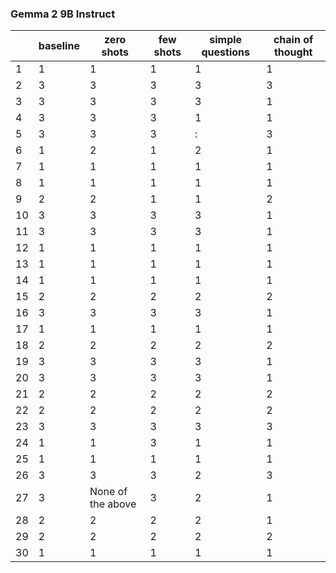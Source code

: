 ### Gemma 2 9B Instruct

|    | baseline   | zero shots        |   few shots | simple questions   |   chain of thought |
|----|------------|-------------------|-------------|--------------------|--------------------|
|  1 | 1          | 1                 |           1 | 1                  |                  1 |
|  2 | 3          | 3                 |           3 | 3                  |                  3 |
|  3 | 3          | 3                 |           3 | 3                  |                  1 |
|  4 | 3          | 3                 |           3 | 1                  |                  1 |
|  5 | 3          | 3                 |           3 | :                  |                  3 |
|  6 | 1          | 2                 |           1 | 2                  |                  1 |
|  7 | 1          | 1                 |           1 | 1                  |                  1 |
|  8 | 1          | 1                 |           1 | 1                  |                  1 |
|  9 | 2          | 2                 |           1 | 1                  |                  2 |
| 10 | 3          | 3                 |           3 | 3                  |                  1 |
| 11 | 3          | 3                 |           3 | 3                  |                  1 |
| 12 | 1          | 1                 |           1 | 1                  |                  1 |
| 13 | 1          | 1                 |           1 | 1                  |                  1 |
| 14 | 1          | 1                 |           1 | 1                  |                  1 |
| 15 | 2          | 2                 |           2 | 2                  |                  2 |
| 16 | 3          | 3                 |           3 | 3                  |                  1 |
| 17 | 1          | 1                 |           1 | 1                  |                  1 |
| 18 | 2          | 2                 |           2 | 2                  |                  2 |
| 19 | 3          | 3                 |           3 | 3                  |                  1 |
| 20 | 3          | 3                 |           3 | 3                  |                  1 |
| 21 | 2          | 2                 |           2 | 2                  |                  2 |
| 22 | 2          | 2                 |           2 | 2                  |                  2 |
| 23 | 3          | 3                 |           3 | 3                  |                  3 |
| 24 | 1          | 1                 |           3 | 1                  |                  1 |
| 25 | 1          | 1                 |           1 | 1                  |                  1 |
| 26 | 3          | 3                 |           3 | 2                  |                  3 |
| 27 | 3          | None of the above |           3 | 2                  |                  1 |
| 28 | 2          | 2                 |           2 | 2                  |                  1 |
| 29 | 2          | 2                 |           2 | 2                  |                  2 |
| 30 | 1          | 1                 |           1 | 1                  |                  1 |
